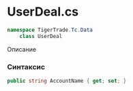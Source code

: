 
# UserDeal.cs
```csharp
namespace TigerTrade.Tc.Data  
    class UserDeal
```

Описание

### Синтаксис
```csharp
public string AccountName { get; set; }
```
